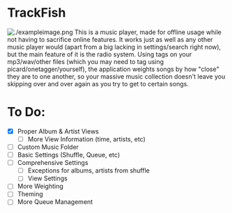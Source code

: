 # TrackFish
![./exampleimage.png](./exampleimage.png)
This is a music player, made for offline usage while not having to sacrifice online features.
It works just as well as any other music player would (apart from a big lacking in settings/search right now), but the main feature of it is the radio system.
Using tags on your mp3/wav/other files (which you may need to tag using picard/onetagger/yourself), the application weights songs by how "close" they are to one another, so your massive music collection doesn't leave you skipping over and over again as you try to get to certain songs.

# To Do:
 - [x] Proper Album & Artist Views
    - [ ] More View Information (time, artists, etc)
 - [ ] Custom Music Folder
 - [ ] Basic Settings (Shuffle, Queue, etc)
 - [ ] Comprehensive Settings
    - [ ] Exceptions for albums, artists from shuffle
    - [ ] View Settings
 - [ ] More Weighting
 - [ ] Theming
 - [ ] More Queue Management
